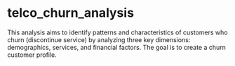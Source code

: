 # telco_churn_analysis
This analysis aims to identify patterns and characteristics of customers who churn (discontinue service) by analyzing three key dimensions: demographics, services, and financial factors. The goal is to create a churn customer profile.
